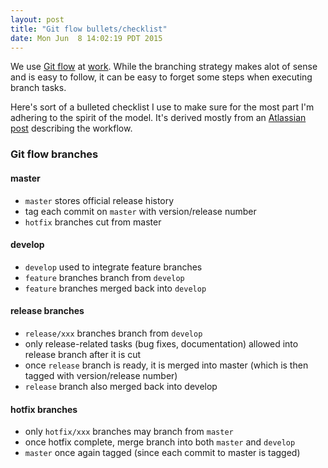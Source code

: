 ```yaml
---
layout: post
title: "Git flow bullets/checklist"
date: Mon Jun  8 14:02:19 PDT 2015
---
```


We use [Git flow](http://nvie.com/posts/a-successful-git-branching-model/)
at [work](https://www.truecar.com). While the branching strategy makes
alot of sense and is easy to follow, it can be easy to forget some steps
when executing branch tasks.

Here's sort of a bulleted checklist I use to make sure for the most part
I'm adhering to the spirit of the model. It's derived mostly from an
[Atlassian post](https://www.atlassian.com/git/tutorials/comparing-workflows/gitflow-workflow)
describing the workflow.

### Git flow branches

#### master

* `master` stores official release history
* tag each commit on `master` with version/release number
* `hotfix` branches cut from master

#### develop
* `develop` used to integrate feature branches
* `feature` branches branch from `develop`
* `feature` branches merged back into `develop`

#### release branches
* `release/xxx` branches branch from `develop`
* only release-related tasks (bug fixes, documentation) allowed into release
  branch after it is cut
* once `release` branch is ready, it is merged into master (which is then
  tagged with version/release number)
* `release` branch also merged back into develop

#### hotfix branches
* only `hotfix/xxx` branches may branch from `master`
* once hotfix complete, merge branch into both `master` and `develop`
* `master` once again tagged (since each commit to master is tagged)
